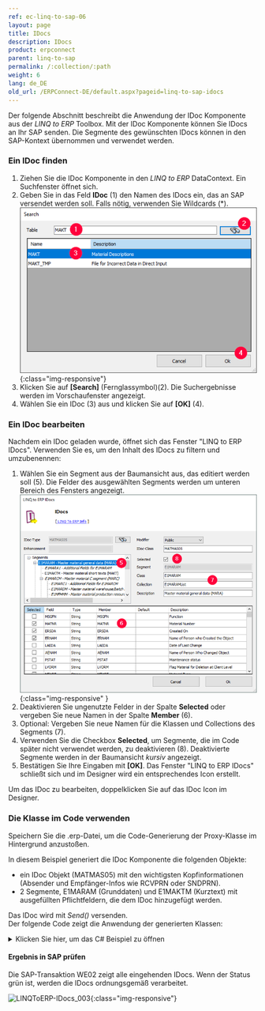 ```yaml
---
ref: ec-linq-to-sap-06
layout: page
title: IDocs
description: IDocs
product: erpconnect
parent: linq-to-sap
permalink: /:collection/:path
weight: 6
lang: de_DE
old_url: /ERPConnect-DE/default.aspx?pageid=linq-to-sap-idocs
---
```


Der folgende Abschnitt beschreibt die Anwendung der IDoc Komponente aus der *LINQ to ERP* Toolbox.
Mit der IDoc Komponente können Sie IDocs an Ihr SAP senden. 
Die Segmente des gewünschten IDocs können in den SAP-Kontext übernommen und verwendet werden.

### Ein IDoc finden 
1. Ziehen Sie die IDoc Komponente in den *LINQ to ERP* DataContext. Ein Suchfenster öffnet sich.
2. Geben Sie in das Feld **IDoc** (1) den Namen des IDocs ein, das an SAP versendet werden soll. Falls nötig, verwenden Sie Wildcards (*).
![LINQToERP-Tables-001](/img/content/LINQToERP-Tables-001.png){:class="img-responsive"}
3. Klicken Sie auf **[Search]** (Fernglassymbol)(2). Die Suchergebnisse werden im Vorschaufenster angezeigt.
4. Wählen Sie ein IDoc (3) aus und klicken Sie auf **[OK]** (4).

### Ein IDoc bearbeiten
Nachdem ein IDoc geladen wurde, öffnet sich das Fenster "LINQ to ERP IDocs".
Verwenden Sie es, um den Inhalt des IDocs zu filtern und umzubenennen:

1. Wählen Sie ein Segment aus der Baumansicht aus, das editiert werden soll (5).
Die Felder des ausgewählten Segments werden um unteren Bereich des Fensters angezeigt. <br>
![LINQToERP-IDocs_002](/img/content/LINQToERP-IDocs_002.png){:class="img-responsive" }
2. Deaktivieren Sie ungenutzte Felder in der Spalte **Selected** oder vergeben Sie neue Namen in der Spalte **Member** (6).
3. Optional: Vergeben Sie neue Namen für die Klassen und Collections des Segments (7).
4. Verwenden Sie die Checkbox **Selected**, um Segmente, die im Code später nicht verwendet werden, zu deaktivieren (8).
Deaktivierte Segmente werden in der Baumansicht *kursiv* angezeigt.
5. Bestätigen Sie Ihre Eingaben mit **[OK]**. Das Fenster "LINQ to ERP IDocs" schließt sich und im Designer wird ein entsprechendes Icon erstellt.

Um das IDoc zu bearbeiten, doppelklicken Sie auf das IDoc Icon im Designer.

### Die Klasse im Code verwenden
Speichern Sie die .erp-Datei, um die Code-Generierung der Proxy-Klasse im Hintergrund anzustoßen. 

In diesem Beispiel generiert die IDoc Komponente die folgenden Objekte:
- ein IDoc Objekt (MATMAS05) mit den wichtigsten Kopfinformationen (Absender und Empfänger-Infos wie RCVPRN oder SNDPRN).
- 2 Segmente, E1MARAM (Grunddaten) und E1MAKTM (Kurztext) mit ausgefüllten Pflichtfeldern, die dem IDoc hinzugefügt werden.

Das IDoc wird mit *Send()* versenden.<br>
Der folgende Code zeigt die Anwendung der generierten Klassen:

<details>
<summary>Klicken Sie hier, um das C# Beispiel zu öffnen</summary>
{% highlight csharp %}
static void Main(string[] args) 
{ 
   try 
   { 
      SAPContext sc = new SAPContext("User", "password"); 
      sc.Connection.Open(); 
  
      SAPContext.MATMAS05 MATMAS5 = new SAPContext.MATMAS05(sc.Connection); 
      SAPContext.E1MARAM E1MARAM = new SAPContext.E1MARAM(); 
      SAPContext.E1MAKTM E1MAKTM = new SAPContext.E1MAKTM(); 
  
      MATMAS5.RCVPRN = "T90CLNT090"; 
      MATMAS5.RCVPRT = "LS"; 
      MATMAS5.SNDPOR = "ERPTEST"; 
      MATMAS5.SNDPRN = "ERPTEST"; 
      MATMAS5.SNDPRT = "LS"; 
      MATMAS5.MESTYP = "MATMAS"; 
  
      E1MARAM.MATNR = "100-890"; 
      E1MARAM.MEINS = "KG"; 
      E1MARAM.MATKL = "001"; 
      E1MARAM.GEWEI = "KG"; 
      E1MARAM.MTART = "ROH"; 
  
      E1MAKTM.MAKTX = "TestMat"; 
  
      MATMAS5.E1MARAMList.Add(E1MARAM); 
      E1MARAM.E1MAKTMList.Add(E1MAKTM); 
      MATMAS5.Send(); 
  
      Console.WriteLine("IDoc sent successfully"); Console.ReadLine(); 
      } 
      catch (Exception e1) 
      { 
         Console.WriteLine(e1.Message); Console.ReadLine(); 
      } 
}
{% endhighlight %}
</details>

#### Ergebnis in SAP prüfen

Die SAP-Transaktion WE02 zeigt alle eingehenden IDocs. 
Wenn der Status grün ist, werden die IDocs ordnungsgemäß verarbeitet.

![LINQToERP-IDocs_003](/img/content/LINQToERP-IDocs_003.png){:class="img-responsive"}

